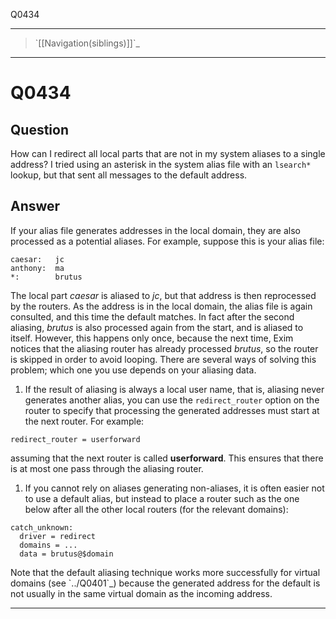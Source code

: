 Q0434

* * * * *

> \`[[Navigation(siblings)]]\`\_

* * * * *

Q0434
=====

Question
--------

How can I redirect all local parts that are not in my system aliases to
a single address? I tried using an asterisk in the system alias file
with an `lsearch*` lookup, but that sent all messages to the default
address.

Answer
------

If your alias file generates addresses in the local domain, they are
also processed as a potential aliases. For example, suppose this is your
alias file:

    caesar:   jc
    anthony:  ma
    *:        brutus

The local part *caesar* is aliased to *jc*, but that address is then
reprocessed by the routers. As the address is in the local domain, the
alias file is again consulted, and this time the default matches. In
fact after the second aliasing, *brutus* is also processed again from
the start, and is aliased to itself. However, this happens only once,
because the next time, Exim notices that the aliasing router has already
processed *brutus*, so the router is skipped in order to avoid looping.
There are several ways of solving this problem; which one you use
depends on your aliasing data.

1.  If the result of aliasing is always a local user name, that is,
    aliasing never generates another alias, you can use the
    `redirect_router` option on the router to specify that processing
    the generated addresses must start at the next router. For example:

<!-- -->

    redirect_router = userforward

assuming that the next router is called **userforward**. This ensures
that there is at most one pass through the aliasing router.

1.  If you cannot rely on aliases generating non-aliases, it is often
    easier not to use a default alias, but instead to place a router
    such as the one below after all the other local routers (for the
    relevant domains):

<!-- -->

    catch_unknown:
      driver = redirect
      domains = ...
      data = brutus@$domain

Note that the default aliasing technique works more successfully for
virtual domains (see \`../Q0401\`\_) because the generated address for
the default is not usually in the same virtual domain as the incoming
address.

* * * * *
